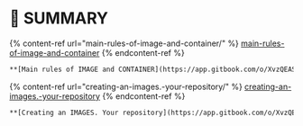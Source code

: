 # 📌 SUMMARY

{% content-ref url="main-rules-of-image-and-container/" %}
[main-rules-of-image-and-container](main-rules-of-image-and-container/)
{% endcontent-ref %}

```markdown
**[Main rules of IMAGE and CONTAINER](https://app.gitbook.com/o/XvzQEASavPlcnPy1WMps/s/koNHs2sf7w3HKq84rPk4/~/changes/16/main-rules-of-image-and-container)**.,
```

{% content-ref url="creating-an-images.-your-repository/" %}
[creating-an-images.-your-repository](creating-an-images.-your-repository/)
{% endcontent-ref %}

```markdown
**[Creating an IMAGES. Your repository](https://app.gitbook.com/o/XvzQEASavPlcnPy1WMps/s/koNHs2sf7w3HKq84rPk4/~/changes/16/creating-an-image.-your-repository)**.
```
